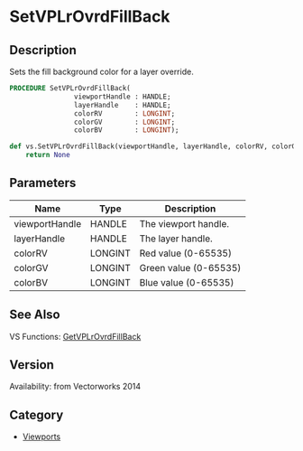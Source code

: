 # SetVPLrOvrdFillBack

## Description
Sets the fill background color for a layer override.

```pascal
PROCEDURE SetVPLrOvrdFillBack(
				viewportHandle : HANDLE;
				layerHandle    : HANDLE;
				colorRV        : LONGINT;
				colorGV        : LONGINT;
				colorBV        : LONGINT);
```

```python
def vs.SetVPLrOvrdFillBack(viewportHandle, layerHandle, colorRV, colorGV, colorBV):
    return None
```

## Parameters
|Name|Type|Description|
|---|---|---|
|viewportHandle|HANDLE|The viewport handle.|
|layerHandle|HANDLE|The layer handle.|
|colorRV|LONGINT|Red value (0-65535)|
|colorGV|LONGINT|Green value (0-65535)|
|colorBV|LONGINT|Blue value (0-65535)|

## See Also
VS Functions:
[GetVPLrOvrdFillBack](GetVPLrOvrdFillBack.md)

## Version
Availability: from Vectorworks 2014

## Category
* [Viewports](../Categories/Viewports.md)
